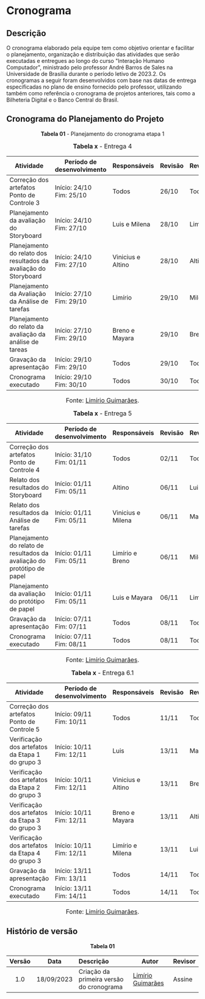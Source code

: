 # Cronograma

## Descrição
O cronograma elaborado pela equipe tem como objetivo orientar e facilitar o planejamento, organização e distribuição das atividades que serão executadas e entregues ao longo do curso "Interação Humano Computador", ministrado pelo professor André Barros de Sales na Universidade de Brasília durante o período letivo de 2023.2. Os cronogramas a seguir foram desenvolvidos com base nas datas de entrega especificadas no plano de ensino fornecido pelo professor, utilizando também como referência o cronograma de projetos anteriores, tais como a Bilheteria Digital e o Banco Central do Brasil.

## Cronograma do Planejamento do Projeto



<p align="center"><b>Tabela 01</b> - Planejamento do cronograma etapa 1</p>


<font size="3"><p style="text-align: center"> <b>Tabela x</b> - Entrega 4 </p></font>

| Atividade                                                        | Período de desenvolvimento  | Responsáveis       | Revisão   | Revisor            |
| ---------------------------------------------------------------- | --------------------------- | ------------------ | ----------| ------------------ |
| Correção dos artefatos Ponto de Controle 3                       | Início: 24/10<br>Fim: 25/10 | Todos	            |   26/10   | Todos	             |
| Planejamento da avaliação do Storyboard                          | Início: 24/10<br>Fim: 27/10 | Luis e Milena      |   28/10   | Limírio            |
| Planejamento do relato dos resultados da avaliação do Storyboard | Início: 24/10<br>Fim: 27/10 | Vinicius e Altino  |   28/10   | Altino	           |
| Planejamento da Avaliação da Análise de tarefas                  | Início: 27/10<br>Fim: 29/10 | Limírio   	        |   29/10   | Milena             |
| Planejamento do relato da avaliação da análise de tareas         | Início: 27/10<br>Fim: 29/10 | Breno e Mayara     |   29/10   | Breno              |
| Gravação da apresentação                                         | Início: 29/10<br>Fim: 29/10 | Todos              |   29/10   | Todos              |
| Cronograma executado                                           	 | Início: 29/10<br>Fim: 30/10 | Todos              |   30/10   | Todos              |

<font size="3"><p style="text-align: center">Fonte: [Limírio Guimarães](https://github.com/LimirioGuimaraes).</p></font>

<font size="3"><p style="text-align: center"> <b>Tabela x</b> - Entrega 5 </p></font>

| Atividade                                                        	      | Período de desenvolvimento  | Responsáveis       | Revisão   | Revisor            |
| ------------------------------------------------------------------------| --------------------------- | ------------------ | ----------| ------------------ |
| Correção dos artefatos Ponto de Controle 4                       	      | Início: 31/10<br>Fim: 01/11 | Todos	      	     |   02/11   | Todos	            |
| Relato dos resultados do Storyboard                              	      | Início: 01/11<br>Fim: 05/11 | Altino             |   06/11   | Luis               |
| Relato dos resultados da Análise de tarefas                      	      | Início: 01/11<br>Fim: 05/11 | Vinicius e Milena  |   06/11   | Mayara 	          |
| Planejamento do relato de resultados da avaliação do protótipo de papel | Início: 01/11<br>Fim: 05/11 | Limírio e Breno    |   06/11   | Milena             |
| Planejamento da avaliação do protótipo de papel         	              | Início: 01/11<br>Fim: 05/11 | Luis e Mayara      |   06/11   | Limírio            |
| Gravação da apresentação                                           	    | Início: 07/11<br>Fim: 07/11 | Todos              |   08/11   | Todos              |
| Cronograma executado                                           	        | Início: 07/11<br>Fim: 08/11 | Todos              |   08/11   | Todos              |

<font size="3"><p style="text-align: center">Fonte: [Limírio Guimarães](https://github.com/LimirioGuimaraes).</p></font>

<font size="3"><p style="text-align: center"> <b>Tabela x</b> - Entrega 6.1 </p></font>

| Atividade                                                        	      | Período de desenvolvimento  | Responsáveis       | Revisão   | Revisores          |
| ------------------------------------------------------------------------| --------------------------- | ------------------ | ----------| ------------------ |
| Correção dos artefatos Ponto de Controle 5                       	      | Início: 09/11<br>Fim: 10/11 | Todos	      	     |   11/11   | Todos	            |
| Verificação dos artefatos da Etapa 1 do grupo 3                         | Início: 10/11<br>Fim: 12/11 | Luis               |   13/11   | Mayara             |
| Verificação dos artefatos da Etapa 2 do grupo 3      	                  | Início: 10/11<br>Fim: 12/11 | Vinicius e Altino  |   13/11   | Breno 	            |
| Verificação dos artefatos da Etapa 3 do grupo 3 			                  | Início: 10/11<br>Fim: 12/11 | Breno e Mayara     |   13/11   | Altino             |
| Verificação dos artefatos da Etapa 4 do grupo 3                         | Início: 10/11<br>Fim: 12/11 | Limírio e Milena   |   13/11   | Luis               |
| Gravação da apresentação                                           	    | Início: 13/11<br>Fim: 13/11 | Todos              |   14/11   | Todos              |
| Cronograma executado                                           	        | Início: 13/11<br>Fim: 14/11 | Todos              |   14/11   | Todos              |


<font size="3"><p style="text-align: center">Fonte: [Limírio Guimarães](https://github.com/LimirioGuimaraes).</p></font>

## Histório de versão

<p align="center"><b>Tabela 01</b></p>

| Versão| Data      | Descrição | Autor | Revisor       |
| :-:   | :-:       | :--       | --    | --             |
| 1.0   |18/09/2023 |Criação da primeira versão do cronograma | [Limírio Guimarães](https://github.com/LimirioGuimaraes) | Assine |
